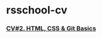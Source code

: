 # rsschool-cv

### [CV#2. HTML, CSS & Git Basics](https://github.com/Philip-pak/rsschool-cv/rsschool-cv-html/cv)
